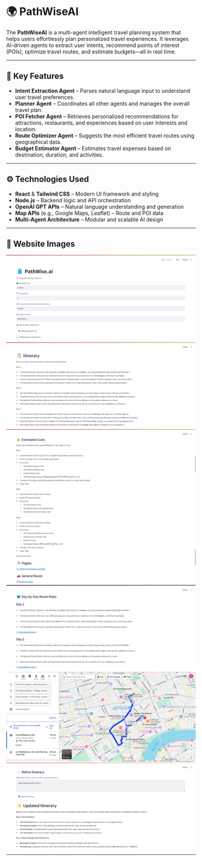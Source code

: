 # 🌍 PathWiseAI

The **PathWiseAI** is a multi-agent intelligent travel planning system that helps users effortlessly plan personalized travel experiences. It leverages AI-driven agents to extract user intents, recommend points of interest (POIs), optimize travel routes, and estimate budgets—all in real time.

---

## 🧠 Key Features

- **Intent Extraction Agent** – Parses natural language input to understand user travel preferences.
- **Planner Agent** – Coordinates all other agents and manages the overall travel plan.
- **POI Fetcher Agent** – Retrieves personalized recommendations for attractions, restaurants, and experiences based on user interests and location.
- **Route Optimizer Agent** – Suggests the most efficient travel routes using geographical data.
- **Budget Estimator Agent** – Estimates travel expenses based on destination, duration, and activities.

---

## ⚙️ Technologies Used

- **React** & **Tailwind CSS** – Modern UI framework and styling
- **Node.js** – Backend logic and API orchestration
- **OpenAI GPT APIs** – Natural language understanding and generation
- **Map APIs** (e.g., Google Maps, Leaflet) – Route and POI data
- **Multi-Agent Architecture** – Modular and scalable AI design

---

## 🚀 Website Images
![Alt Text](/img1.png)
![Alt Text](/img2.png)
![Alt Text](/img3.png)
![Alt Text](/img4.png)
![Alt Text](/img5.png)
![Alt Text](/img6.png)
![Alt Text](/img7.png)


---

